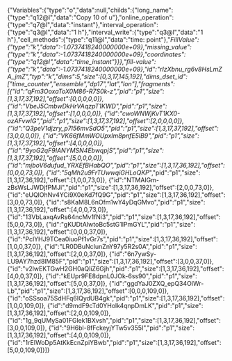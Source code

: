 {"Variables":{"type":"o","data":null,"childs":{"long_name":{"type":"q12@l","data":"Copy 10 of u"},"online_operation":{"type":"q7@l","data":"instant"},"interval_operation":{"type":"q3@l","data":"1 h"},"interval_write":{"type":"q3@l","data":"1 h"},"cell_methods":{"type":"q11@l","data":"time: point"},"_FillValue":{"type":"k","data":-1.0737418240000000e+09},"missing_value":{"type":"k","data":-1.0737418240000000e+09},"coordinates":{"type":"q12@l","data":"time_instant"}}},"fill-value":{"type":"k","data":-1.0737418240000000e+09},"id":"rIzXbnu_rg6v8HsLmZA_jmZ","typ":"k","dims":5,"size":[0,3,17,145,192],"dims_dset_id":["time_counter","ensemble","dp17","lat","lon"],"fragments":[{"id":"qFm3OoxaToX0M86-R7S0k-z","pid":"p1","size":[1,3,17,37,192],"offset":[0,0,0,0,0]},
{"id":"VbeJ5CmbwDkHrVAqzpT1KWD","pid":"p1","size":[1,3,17,37,192],"offset":[1,0,0,0,0]},
{"id":"cwoWNWjKvT1KX0-ozAFvwIG","pid":"p1","size":[1,3,17,37,192],"offset":[2,0,0,0,0]},
{"id":"Q3peV1djzry_p7l56mvSdO5","pid":"p1","size":[1,3,17,37,192],"offset":[3,0,0,0,0]},
{"id":"VK66fMmWOUpxIm8pnfE5lB9","pid":"p1","size":[1,3,17,37,192],"offset":[4,0,0,0,0]},
{"id":"9yoG2qF9IANYMSN4EbwqpjS","pid":"p1","size":[1,3,17,37,192],"offset":[5,0,0,0,0]},
{"id":"mjboV6dufud_YRXEfBHabQO","pid":"p1","size":[1,3,17,36,192],"offset":[0,0,0,73,0]},
{"id":"5qMh2u9FrTUwwqiGHLoQKP_","pid":"p1","size":[1,3,17,36,192],"offset":[1,0,0,73,0]},
{"id":"NTMAIGm-zBsWsLJWDjfPMJi","pid":"p1","size":[1,3,17,36,192],"offset":[2,0,0,73,0]},
{"id":"eUQlOhNv4YCi9X0eKd7fQ9G","pid":"p1","size":[1,3,17,36,192],"offset":[3,0,0,73,0]},
{"id":"s8KaM8L6nOfm1wY4yDqGMvo","pid":"p1","size":[1,3,17,36,192],"offset":[4,0,0,73,0]},
{"id":"13VbLaxqAvRs64ncMv1fNi3","pid":"p1","size":[1,3,17,36,192],"offset":[5,0,0,73,0]},
{"id":"gKUDtAIwtoBc5stG1lPmGYL","pid":"p1","size":[1,3,17,36,192],"offset":[0,0,0,37,0]},
{"id":"PclYHJ9TCea0iuoPf1vGr7s","pid":"p1","size":[1,3,17,36,192],"offset":[1,0,0,37,0]},
{"id":"LR0DBuNcIunZnY97y5R2s0A","pid":"p1","size":[1,3,17,36,192],"offset":[2,0,0,37,0]},
{"id":"6n7ywSy-LU9AY7hzd8lM85F","pid":"p1","size":[1,3,17,36,192],"offset":[3,0,0,37,0]},
{"id":"v2lwEKTGwH2GH0aQliZ6Gjh","pid":"p1","size":[1,3,17,36,192],"offset":[4,0,0,37,0]},
{"id":"kEUpr9FE8dpnL0JOk-6ss90","pid":"p1","size":[1,3,17,36,192],"offset":[5,0,0,37,0]},
{"id":"ggdYaJ0ZXQ_epQ34OlWr-Lb","pid":"p1","size":[1,3,17,36,192],"offset":[0,0,0,109,0]},
{"id":"oSSsoa75SdHFq6IQydUB4gk","pid":"p1","size":[1,3,17,36,192],"offset":[1,0,0,109,0]},
{"id":"d9mdF9cTd0YHolk4qnpDmLK","pid":"p1","size":[1,3,17,36,192],"offset":[2,0,0,109,0]},
{"id":"1g_9qUMySa01FGlek1BXvsh","pid":"p1","size":[1,3,17,36,192],"offset":[3,0,0,109,0]},
{"id":"9H6bl-8fFckeyjYTw5v355I","pid":"p1","size":[1,3,17,36,192],"offset":[4,0,0,109,0]},
{"id":"1rEIWoDp5AtKkEcnZpiYBwb","pid":"p1","size":[1,3,17,36,192],"offset":[5,0,0,109,0]}]}